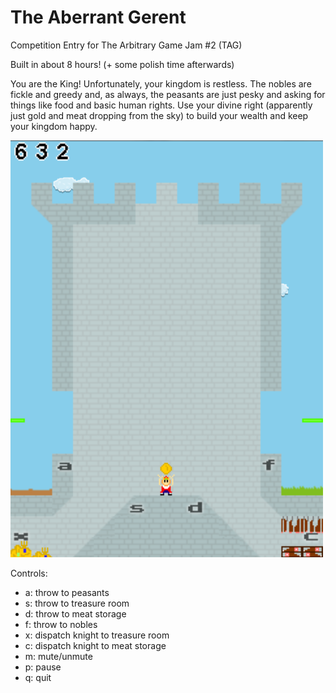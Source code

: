 The Aberrant Gerent
===

Competition Entry for The Arbitrary Game Jam #2 (TAG)

Built in about 8 hours! (+ some polish time afterwards)

You are the King! Unfortunately, your kingdom is restless. The nobles are fickle and greedy and, as always, the peasants are just pesky and asking for things like food and basic human rights. Use your divine right (apparently just gold and meat dropping from the sky) to build your wealth and keep your kingdom happy.

![Screenshot](screenshot.png)

Controls:

- a: throw to peasants
- s: throw to treasure room
- d: throw to meat storage
- f: throw to nobles
- x: dispatch knight to treasure room
- c: dispatch knight to meat storage
- m: mute/unmute
- p: pause
- q: quit